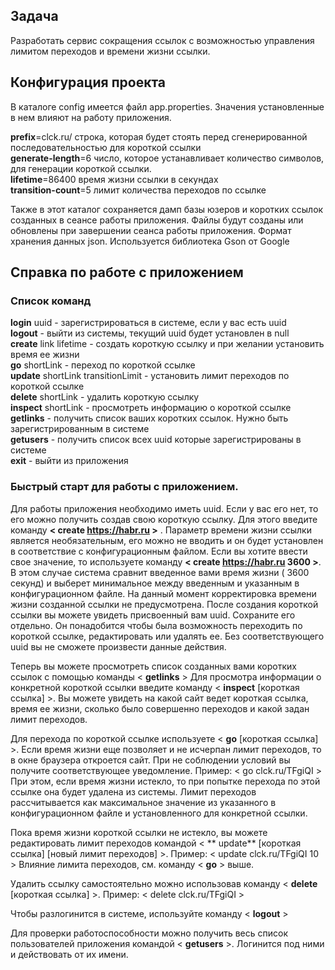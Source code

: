 ## Задача

Разработать сервис сокращения ссылок с возможностью управления лимитом переходов и времени жизни ссылки.

## Конфигурация проекта

В каталоге config имеется файл app.properties. Значения установленные в нем влияют на работу приложения.

**prefix**=clck.ru/ строка, которая будет стоять перед сгенерированной последовательностью для короткой ссылки  
**generate-length**=6 число, которое устанавливает количество символов, для генерации короткой ссылки.   
**lifetime**=86400 время жизни ссылки в секундах  
**transition-count**=5 лимит количества переходов по ссылке

Также в этот каталог сохраняется дамп базы юзеров и коротких ссылок созданных в сеансе работы приложения.
Файлы будут созданы или обновлены при завершении сеанса работы приложения. Формат хранения данных json.
Используется библиотека Gson от Google

## Справка по работе с приложением

### Список команд

**login** uuid - зарегистрироваться в системе, если у вас есть uuid  
**logout** - выйти из системы, текущий uuid будет установлен в null  
**create** link lifetime - создать короткую ссылку и при желании установить время ее жизни  
**go** shortLink - переход по короткой ссылке  
**update** shortLink transitionLimit - установить лимит переходов по короткой ссылке     
**delete** shortLink - удалить короткую ссылку  
**inspect** shortLink - просмотреть информацию о короткой ссылке  
**getlinks** - получить список ваших коротких ссылок. Нужно быть зарегистрированным в системе     
**getusers** - получить список всех uuid которые зарегистрированы в системе  
**exit** - выйти из приложения

### Быстрый старт для работы с приложением.

Для работы приложения необходимо иметь uuid. Если у вас его нет, то его можно получить создав свою короткую ссылку.
Для этого введите команду **< create https://habr.ru >** . Параметр времени жизни ссылки является необязательным, его
можно не
вводить и он будет установлен в соответствие с конфигурационным файлом. Если вы хотите ввести свое значение, то
используете
команду **< create https://habr.ru 3600 >**. В этом случае система сравнит введенное вами время жизни ( 3600 секунд) и
выберет минимальное
между введенным и указанным в конфигурационном файле. На данный момент корректировка времени жизни созданной ссылки не
предусмотрена.
После создания короткой ссылки вы можете увидеть присвоенный вам uuid. Сохраните его отдельно. Он понадобится чтобы была
возможность переходить по короткой ссылке, редактировать или удалять ее. Без соответствующего uuid вы не сможете
произвести данные действия.

Теперь вы можете просмотреть список созданных вами коротких ссылок с помощью команды < **getlinks** >
Для просмотра информации о конкретной короткой ссылки введите команду < **inspect** [короткая ссылка] >. Вы можете
увидеть на какой
сайт ведет короткая ссылка, время ее жизни, сколько было совершенно переходов и какой задан лимит переходов.

Для перехода по короткой ссылке используете < **go** [короткая ссылка] >. Если время жизни еще позволяет и не исчерпан
лимит
переходов, то в окне браузера откроется сайт. При не соблюдении условий вы получите соответствующее уведомление.
Пример: < go clck.ru/TFgiQI >  
При этом, если время жизни истекло, то при попытке перехода по этой ссылке она будет удалена из системы. Лимит переходов
рассчитывается как
максимальное значение из указанного в конфигурационном файле и установленного для конкретной ссылки.

Пока время жизни короткой ссылки не истекло, вы можете редактировать лимит переходов командой < **
update** [короткая ссылка] [новый лимит переходов] >. Пример: < update clck.ru/TFgiQI 10 >
Влияние лимита переходов, см. команду < **go** > выше.

Удалить ссылку самостоятельно можно использовав команду < **delete** [короткая ссылка] >. Пример: < delete
clck.ru/TFgiQI >

Чтобы разлогинится в системе, используйте команду < **logout** >

Для проверки работоспособности можно получить весь список пользователей приложения командой < **getusers** >. Логинится
под ними
и действовать от их имени.





